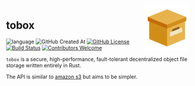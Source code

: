 <img align="right" width="25%" src="docs/images/logo.svg">

# tobox

![language](https://img.shields.io/badge/language-rust-red?logo=rust&logoColor=red)
![GitHub Created At](https://img.shields.io/github/created-at/jkearnsl/tobox)
[![GitHub License](https://img.shields.io/github/license/jkearnsl/tobox)](https://github.com/JKearnsl/tobox?tab=AGPL-3.0-1-ov-file#readme)
[![Build Status](https://img.shields.io/github/actions/workflow/status/jkearnsl/tobox/build.yml)](https://github.com/jkearnsl/tobox/actions)
[![Contributors Welcome](https://img.shields.io/badge/contributors-welcome!-blue)](https://github.com/JKearnsl/tobox)

`tobox` is a secure, high-performance, fault-tolerant decentralized object file storage written entirely in Rust.

The API is similar to [amazon s3](https://docs.aws.amazon.com/AmazonS3/latest/API/Welcome.html) but aims to be simpler.
